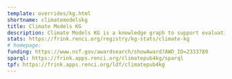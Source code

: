 ```yaml
---
template: overrides/kg.html
shortname: climatemodelskg
title: Climate Models KG
description: Climate Models KG is a knowledge graph to support evaluation and development of climate models.
stats: https://frink.renci.org/registry/kg-stats/climate-kg
# homepage: 
funding: https://www.nsf.gov/awardsearch/showAward?AWD_ID=2333789
sparql: https://frink.apps.renci.org/climatepub4kg/sparql
tpf: https://frink.apps.renci.org/ldf/climatepub4kg
---
```



